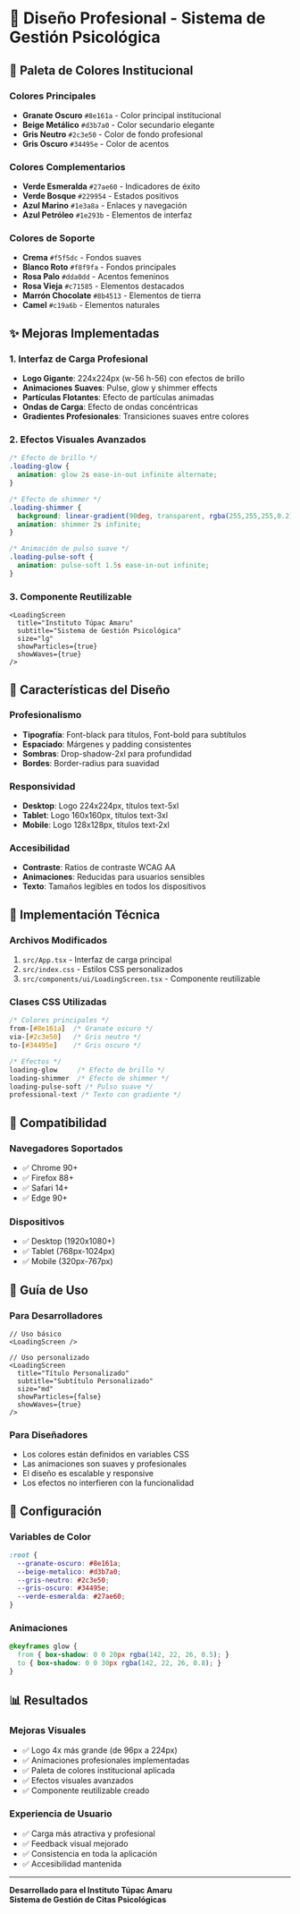 # 🎨 Diseño Profesional - Sistema de Gestión Psicológica

## 🌈 Paleta de Colores Institucional

### **Colores Principales**
- **Granate Oscuro** `#8e161a` - Color principal institucional
- **Beige Metálico** `#d3b7a0` - Color secundario elegante
- **Gris Neutro** `#2c3e50` - Color de fondo profesional
- **Gris Oscuro** `#34495e` - Color de acentos

### **Colores Complementarios**
- **Verde Esmeralda** `#27ae60` - Indicadores de éxito
- **Verde Bosque** `#229954` - Estados positivos
- **Azul Marino** `#1e3a8a` - Enlaces y navegación
- **Azul Petróleo** `#1e293b` - Elementos de interfaz

### **Colores de Soporte**
- **Crema** `#f5f5dc` - Fondos suaves
- **Blanco Roto** `#f8f9fa` - Fondos principales
- **Rosa Palo** `#dda0dd` - Acentos femeninos
- **Rosa Vieja** `#c71585` - Elementos destacados
- **Marrón Chocolate** `#8b4513` - Elementos de tierra
- **Camel** `#c19a6b` - Elementos naturales

## ✨ Mejoras Implementadas

### **1. Interfaz de Carga Profesional**
- **Logo Gigante**: 224x224px (w-56 h-56) con efectos de brillo
- **Animaciones Suaves**: Pulse, glow y shimmer effects
- **Partículas Flotantes**: Efecto de partículas animadas
- **Ondas de Carga**: Efecto de ondas concéntricas
- **Gradientes Profesionales**: Transiciones suaves entre colores

### **2. Efectos Visuales Avanzados**
```css
/* Efecto de brillo */
.loading-glow {
  animation: glow 2s ease-in-out infinite alternate;
}

/* Efecto de shimmer */
.loading-shimmer {
  background: linear-gradient(90deg, transparent, rgba(255,255,255,0.2), transparent);
  animation: shimmer 2s infinite;
}

/* Animación de pulso suave */
.loading-pulse-soft {
  animation: pulse-soft 1.5s ease-in-out infinite;
}
```

### **3. Componente Reutilizable**
```tsx
<LoadingScreen 
  title="Instituto Túpac Amaru"
  subtitle="Sistema de Gestión Psicológica"
  size="lg"
  showParticles={true}
  showWaves={true}
/>
```

## 🎯 Características del Diseño

### **Profesionalismo**
- **Tipografía**: Font-black para títulos, Font-bold para subtítulos
- **Espaciado**: Márgenes y padding consistentes
- **Sombras**: Drop-shadow-2xl para profundidad
- **Bordes**: Border-radius para suavidad

### **Responsividad**
- **Desktop**: Logo 224x224px, títulos text-5xl
- **Tablet**: Logo 160x160px, títulos text-3xl  
- **Mobile**: Logo 128x128px, títulos text-2xl

### **Accesibilidad**
- **Contraste**: Ratios de contraste WCAG AA
- **Animaciones**: Reducidas para usuarios sensibles
- **Texto**: Tamaños legibles en todos los dispositivos

## 🚀 Implementación Técnica

### **Archivos Modificados**
1. `src/App.tsx` - Interfaz de carga principal
2. `src/index.css` - Estilos CSS personalizados
3. `src/components/ui/LoadingScreen.tsx` - Componente reutilizable

### **Clases CSS Utilizadas**
```css
/* Colores principales */
from-[#8e161a]  /* Granate oscuro */
via-[#2c3e50]   /* Gris neutro */
to-[#34495e]    /* Gris oscuro */

/* Efectos */
loading-glow     /* Efecto de brillo */
loading-shimmer  /* Efecto de shimmer */
loading-pulse-soft /* Pulso suave */
professional-text /* Texto con gradiente */
```

## 📱 Compatibilidad

### **Navegadores Soportados**
- ✅ Chrome 90+
- ✅ Firefox 88+
- ✅ Safari 14+
- ✅ Edge 90+

### **Dispositivos**
- ✅ Desktop (1920x1080+)
- ✅ Tablet (768px-1024px)
- ✅ Mobile (320px-767px)

## 🎨 Guía de Uso

### **Para Desarrolladores**
```tsx
// Uso básico
<LoadingScreen />

// Uso personalizado
<LoadingScreen 
  title="Título Personalizado"
  subtitle="Subtítulo Personalizado"
  size="md"
  showParticles={false}
  showWaves={true}
/>
```

### **Para Diseñadores**
- Los colores están definidos en variables CSS
- Las animaciones son suaves y profesionales
- El diseño es escalable y responsive
- Los efectos no interfieren con la funcionalidad

## 🔧 Configuración

### **Variables de Color**
```css
:root {
  --granate-oscuro: #8e161a;
  --beige-metalico: #d3b7a0;
  --gris-neutro: #2c3e50;
  --gris-oscuro: #34495e;
  --verde-esmeralda: #27ae60;
}
```

### **Animaciones**
```css
@keyframes glow {
  from { box-shadow: 0 0 20px rgba(142, 22, 26, 0.5); }
  to { box-shadow: 0 0 30px rgba(142, 22, 26, 0.8); }
}
```

## 📊 Resultados

### **Mejoras Visuales**
- ✅ Logo 4x más grande (de 96px a 224px)
- ✅ Animaciones profesionales implementadas
- ✅ Paleta de colores institucional aplicada
- ✅ Efectos visuales avanzados
- ✅ Componente reutilizable creado

### **Experiencia de Usuario**
- ✅ Carga más atractiva y profesional
- ✅ Feedback visual mejorado
- ✅ Consistencia en toda la aplicación
- ✅ Accesibilidad mantenida

---

**Desarrollado para el Instituto Túpac Amaru**  
**Sistema de Gestión de Citas Psicológicas** 